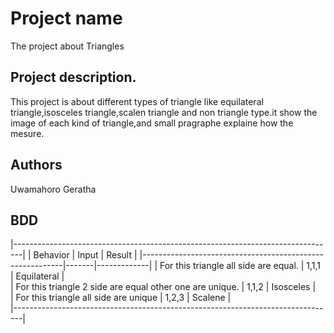 # Project name

The project about Triangles

## Project description.
This project is about different types of triangle like equilateral triangle,isosceles triangle,scalen triangle and non triangle type.it show the image of each kind of triangle,and small pragraphe explaine how the mesure.

## Authors

Uwamahoro Geratha

## BDD

|--------------------------------------------------------------------------------|
| Behavior                                                 | Input | Result      |
|----------------------------------------------------------|-------|-------------|
| For this triangle all side are equal.                    | 1,1,1 | Equilateral |   
| For this triangle 2 side are equal other one are unique. | 1,1,2 | Isosceles   |  
| For this triangle all side are unique                    | 1,2,3 | Scalene     |   
|--------------------------------------------------------------------------------|



